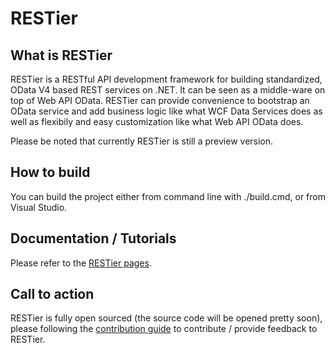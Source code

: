 RESTier
===============

## What is RESTier
RESTier is a RESTful API development framework for building standardized, OData V4 based REST services on .NET. It can be seen as a middle-ware on top of Web API OData. RESTier can provide convenience to bootstrap an OData service and add business logic like what WCF Data Services does as well as flexibily and easy customization like what Web API OData does.

Please be noted that currently RESTier is still a preview version.

## How to build

You can build the project either from command line with ./build.cmd, or from Visual Studio.

## Documentation / Tutorials

Please refer to the [RESTier pages](http://odata.github.io/RESTier/).

## Call to action

RESTier is fully open sourced (the source code will be opened pretty soon), please following the [contribution guide](https://github.com/OData/RESTier/wiki/Contribute-to-RESTier) to contribute / provide feedback to RESTier. 
